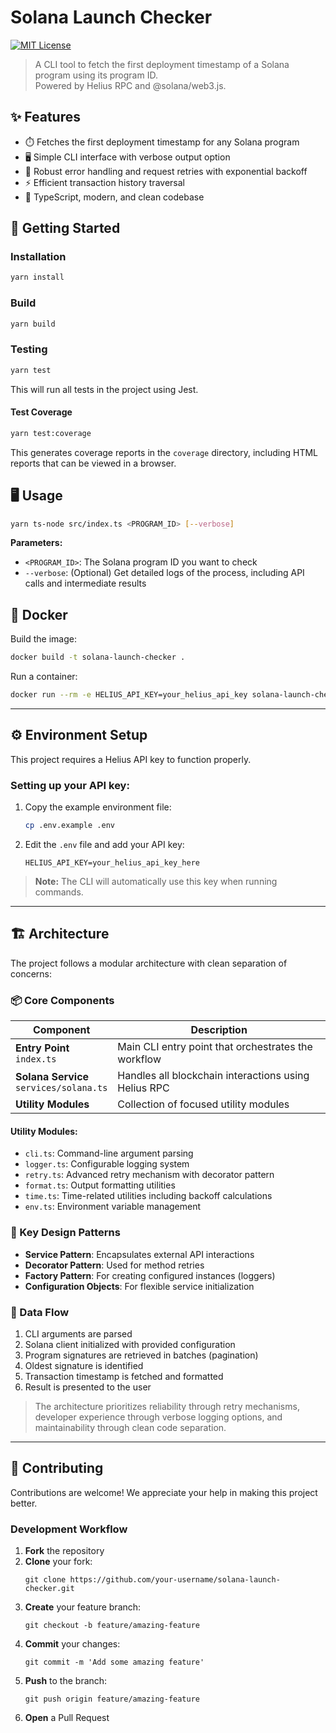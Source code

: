 # Solana Launch Checker

[![MIT License](https://img.shields.io/badge/license-MIT-blue.svg)](LICENSE)

> A CLI tool to fetch the first deployment timestamp of a Solana program using its program ID.  
> Powered by Helius RPC and @solana/web3.js.

## ✨ Features

- ⏱️ Fetches the first deployment timestamp for any Solana program
- 🖥️ Simple CLI interface with verbose output option
- 🔄 Robust error handling and request retries with exponential backoff
- ⚡ Efficient transaction history traversal
- 📝 TypeScript, modern, and clean codebase

## 🚀 Getting Started

### Installation

```sh
yarn install
```

### Build

```sh
yarn build
```

### Testing

```sh
yarn test
```

This will run all tests in the project using Jest.

#### Test Coverage

```sh
yarn test:coverage
```

This generates coverage reports in the `coverage` directory, including HTML reports that can be viewed in a browser.

## 🖥️ Usage

```sh
yarn ts-node src/index.ts <PROGRAM_ID> [--verbose]
```

**Parameters:**
- `<PROGRAM_ID>`: The Solana program ID you want to check
- `--verbose`: (Optional) Get detailed logs of the process, including API calls and intermediate results

## 🐳 Docker

Build the image:
```sh
docker build -t solana-launch-checker .
```

Run a container:
```sh
docker run --rm -e HELIUS_API_KEY=your_helius_api_key solana-launch-checker <PROGRAM_ID>
```

---

## ⚙️ Environment Setup

This project requires a Helius API key to function properly.

### Setting up your API key:

1. Copy the example environment file:
   ```sh
   cp .env.example .env
   ```

2. Edit the `.env` file and add your API key:
   ```
   HELIUS_API_KEY=your_helius_api_key_here
   ```

> **Note:** The CLI will automatically use this key when running commands.

---

## 🏗️ Architecture

The project follows a modular architecture with clean separation of concerns:

### 📦 Core Components

| Component | Description |
|-----------|-------------|
| **Entry Point** <br>`index.ts` | Main CLI entry point that orchestrates the workflow |
| **Solana Service** <br>`services/solana.ts` | Handles all blockchain interactions using Helius RPC |
| **Utility Modules** | Collection of focused utility modules |

#### Utility Modules:

- `cli.ts`: Command-line argument parsing
- `logger.ts`: Configurable logging system
- `retry.ts`: Advanced retry mechanism with decorator pattern
- `format.ts`: Output formatting utilities
- `time.ts`: Time-related utilities including backoff calculations
- `env.ts`: Environment variable management

### 🧩 Key Design Patterns

- **Service Pattern**: Encapsulates external API interactions
- **Decorator Pattern**: Used for method retries
- **Factory Pattern**: For creating configured instances (loggers)
- **Configuration Objects**: For flexible service initialization

### 🔄 Data Flow

1. CLI arguments are parsed
2. Solana client initialized with provided configuration
3. Program signatures are retrieved in batches (pagination)
4. Oldest signature is identified
5. Transaction timestamp is fetched and formatted
6. Result is presented to the user

> The architecture prioritizes reliability through retry mechanisms, developer experience through verbose logging options, and maintainability through clean code separation.

---

## 👥 Contributing

Contributions are welcome! We appreciate your help in making this project better.

### Development Workflow

1. **Fork** the repository
2. **Clone** your fork:
   ```
   git clone https://github.com/your-username/solana-launch-checker.git
   ```
3. **Create** your feature branch:
   ```
   git checkout -b feature/amazing-feature
   ```
4. **Commit** your changes:
   ```
   git commit -m 'Add some amazing feature'
   ```
5. **Push** to the branch:
   ```
   git push origin feature/amazing-feature
   ```
6. **Open** a Pull Request
